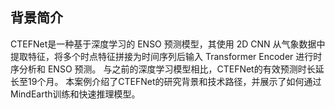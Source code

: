 ## 背景简介
CTEFNet是一种基于深度学习的 ENSO 预测模型，其使用 2D CNN 从气象数据中提取特征，将多个时点特征拼接为时间序列后输入 Transformer Encoder 进行时序分析和 ENSO 预测。 与之前的深度学习模型相比，CTEFNet的有效预测时长延长至19个月。
本案例介绍了CTEFNet的研究背景和技术路径，并展示了如何通过MindEarth训练和快速推理模型。